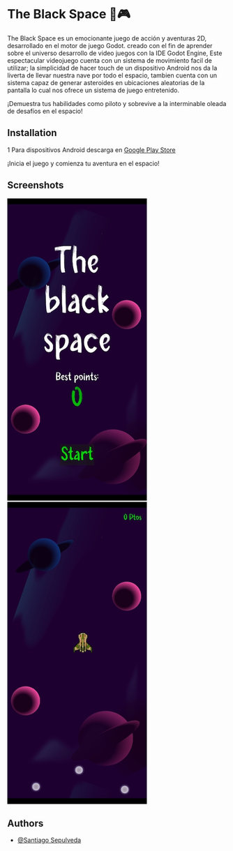 
# The Black Space 📱🎮

The Black Space es un emocionante juego de acción y aventuras 2D, desarrollado en el motor de juego Godot. creado con el fin de aprender sobre el universo desarrollo de video juegos con la IDE Godot Engine, Este espectacular videojuego cuenta con un sistema de movimiento facil de utilizar; la simplicidad de hacer touch de un dispositivo Android nos da la liverta de llevar nuestra nave por todo el espacio, tambien cuenta con un sistema capaz de generar asteroides en ubicaciones aleatorias de la pantalla lo cual nos ofrece un sistema de juego entretenido.


¡Demuestra tus habilidades como piloto y sobrevive a la interminable oleada de desafíos en el espacio!


## Installation
1  Para dispositivos Android descarga en [Google Play Store](https://play.google.com/store/apps/details?id=com.ssepulveda)


¡Inicia el juego y comienza tu aventura en el espacio!
    
    
## Screenshots

![App Screenshot](https://github.com/ssepulveda08/Asteroid-Godot/blob/master/art/ScreenShots/Screenshot_2023-08-01-10-33-37-832_org.godotengine.asteroid.jpg)
![App Screenshot](https://github.com/ssepulveda08/Asteroid-Godot/blob/master/art/ScreenShots/Screenshot_2023-08-01-10-33-42-079_org.godotengine.asteroid.jpg)


## Authors

- [@Santiago Sepulveda](https://www.github.com/ssepulveda08)
